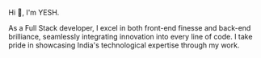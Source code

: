 Hi 👋, I'm YESH.






As a Full Stack developer, I excel in both front-end finesse and back-end brilliance, seamlessly integrating innovation into every line of code. I take pride in showcasing India's technological expertise through my work.
